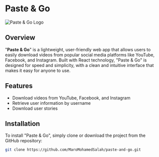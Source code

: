 # Paste & Go

![Paste & Go Logo](http://pasteandgo.surge.sh/static/media/logo2.fb9cd7efc13130e8a89b.png)

## Overview

"**Paste & Go**" is a lightweight, user-friendly web app that allows users to easily download videos from popular social media platforms like YouTube, Facebook, and Instagram. Built with React technology, "Paste & Go" is designed for speed and simplicity, with a clean and intuitive interface that makes it easy for anyone to use.

## Features

- Download videos from YouTube, Facebook, and Instagram
- Retrieve user information by username
- Download user stories

## Installation

To install "Paste & Go", simply clone or download the project from the GitHub repository:

```bash
git clone https://github.com/MaroMohamedSalah/paste-and-go.git
